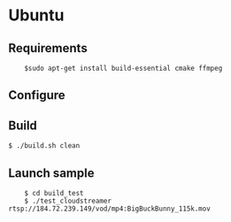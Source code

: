 
# Ubuntu


## Requirements

        $sudo apt-get install build-essential cmake ffmpeg


## Configure


## Build
	$ ./build.sh clean

## Launch sample
        $ cd build_test
        $ ./test_cloudstreamer rtsp://184.72.239.149/vod/mp4:BigBuckBunny_115k.mov

